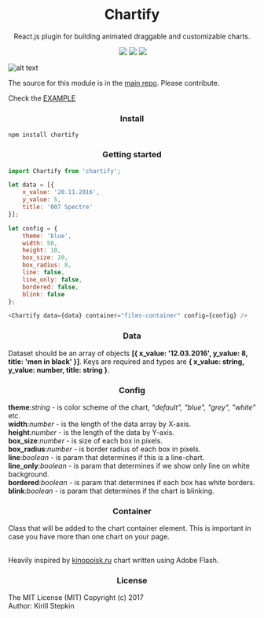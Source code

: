 <h1 align='center'>Chartify</h1>

<p align='center'>React.js plugin for building animated draggable and customizable charts.</p>

<p align='center'>
	<a href='https://www.npmjs.com/package/chartify'><img src="https://img.shields.io/npm/v/chartify.svg?style=flat-square" alt=""></a>
	<a href='https://www.npmjs.com/package/chartify'><img src='https://img.shields.io/npm/dm/chartify.svg?style=flat-square' /></a>
	<a href='https://www.npmjs.com/package/chartify'><img src='https://img.shields.io/npm/dt/chartify.svg?style=flat-square' /></a>
	<a href='https://github.com/kiqs/chartify'><img src='https://img.shields.io/travis/kiqs/chartify/master.svg?style=flat-square' /></a>
</p>

![alt text](https://raw.githubusercontent.com/kiqs/chartify/master/img/blocks.jpg)

The source for this module is in the [main repo](https://github.com/kiqs/chartify). Please contribute.

Check the [EXAMPLE](https://kiqs.github.io/chartify/example/)

<h3 align='center'>Install</h3>

```
npm install chartify
```

<h3 align='center'>Getting started</h3>

```javascript
import Chartify from 'chartify';

let data = [{
	x_value: '20.11.2016',
	y_value: 5,				
	title: '007 Spectre'	
}];

let config = {
	theme: 'blue',	
	width: 50,			      
	height: 10,			
	box_size: 20,	
	box_radius: 8,	
	line: false,	
	line_only: false,
	bordered: false,
	blink: false	
};

<Chartify data={data} container="films-container" config={config} />
```

<h3 align='center'>Data</h3>

Dataset should be an array of objects <b>[{ x_value: '12.03.2016', y_value: 8, title: 'men in black' }]</b>. Keys are required and types are <b>{ x_value: string, y_value: number, title: string }</b>.

<h3 align='center'>Config</h3>

<b>theme</b>:<i>string</i> - is color scheme of the chart, <i>"default", "blue", "grey", "white"</i> etc.<br/>
<b>width</b>:<i>number</i> - is the length of the data array by X-axis.<br/>
<b>height</b>:<i>number</i> - is the length of the data by Y-axis.<br/>
<b>box_size</b>:<i>number</i> - is size of each box in pixels.<br/>
<b>box_radius</b>:<i>number</i> - is border radius of each box in pixels.<br/>
<b>line</b>:<i>boolean</i> - is param that determines if this is a line-chart.<br/>
<b>line_only</b>:<i>boolean</i> - is param that determines if we show only line on white background.<br/>
<b>bordered</b>:<i>boolean</i> - is param that determines if each box has white borders.<br/>
<b>blink</b>:<i>boolean</i> - is param that determines if the chart is blinking.<br/>

<h3 align='center'>Container</h3>

Class that will be added to the chart container element. This is important in case you have more than one chart on your page.<br/><br/>

Heavily inspired by [kinopoisk.ru](https://www.kinopoisk.ru/) chart written using Adobe Flash.

<h3 align='center'>License</h3>

The MIT License (MIT) Copyright (c) 2017<br/>
Author: Kirill Stepkin
